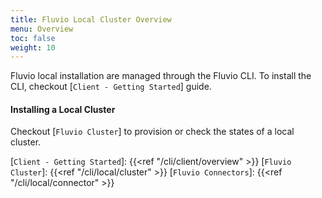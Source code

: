 ```yaml
---
title: Fluvio Local Cluster Overview
menu: Overview
toc: false
weight: 10
---
```


Fluvio local installation are managed through the Fluvio CLI. To install the CLI, checkout [`Client - Getting Started`] guide. 


#### Installing a Local Cluster

Checkout [`Fluvio Cluster`] to provision or check the states of a local cluster.


[`Client - Getting Started`]: {{<ref "/cli/client/overview" >}}
[`Fluvio Cluster`]: {{<ref "/cli/local/cluster" >}}
[`Fluvio Connectors`]: {{<ref "/cli/local/connector" >}}